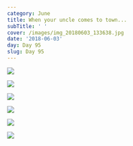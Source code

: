 ```yaml
---
category: June
title: When your uncle comes to town...
subTitle: ' '
cover: /images/img_20180603_133638.jpg
date: '2018-06-03'
day: Day 95
slug: Day 95
---
```

![](/images/img_20180603_133638.jpg)

![](/images/img_20180603_171136.jpg)

![](/images/img_20180603_153834.jpg)

![](/images/img_20180603_190400.jpg)

![](/images/img_20180603_190443.jpg)

![](/images/img_20180603_194738.jpg)
